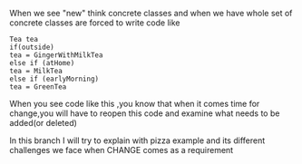 When we see "new" think concrete classes
and when we have whole set of concrete classes 
are forced to write code like 

```
Tea tea
if(outside)
tea = GingerWithMilkTea
else if (atHome)
tea = MilkTea
else if (earlyMorning)
tea = GreenTea
```

When you see code like this ,you know that when it comes
time for change,you will have to reopen this code
and examine what needs to be added(or deleted)

In this branch I will try to explain with pizza example
and its different challenges we face when CHANGE comes as a requirement